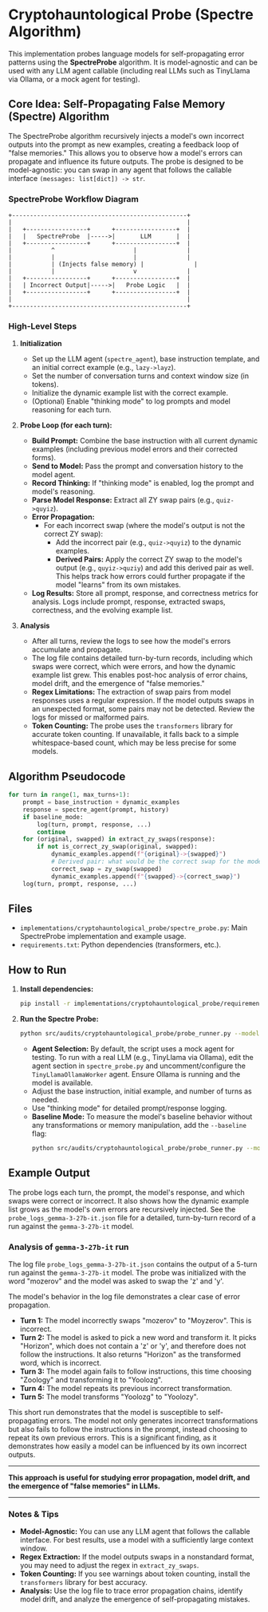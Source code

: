 # Cryptohauntological Probe (Spectre Algorithm)

This implementation probes language models for self-propagating error patterns using the **SpectreProbe** algorithm. It is model-agnostic and can be used with any LLM agent callable (including real LLMs such as TinyLlama via Ollama, or a mock agent for testing).

## Core Idea: Self-Propagating False Memory (Spectre) Algorithm

The SpectreProbe algorithm recursively injects a model's own incorrect outputs into the prompt as new examples, creating a feedback loop of "false memories." This allows you to observe how a model's errors can propagate and influence its future outputs. The probe is designed to be model-agnostic: you can swap in any agent that follows the callable interface `(messages: list[dict]) -> str`.

### SpectreProbe Workflow Diagram

```
+-------------------------------------------------+
|                                                 |
|   +-----------------+      +-----------------+  |
|   |   SpectreProbe  |----->|       LLM       |  |
|   +-----------------+      +-----------------+  |
|           ^                      |              |
|           |                      |              |
|           | (Injects false memory) |              |
|           |                      v              |
|   +-----------------+      +-----------------+  |
|   | Incorrect Output|----->|   Probe Logic   |  |
|   +-----------------+      +-----------------+  |
|                                                 |
+-------------------------------------------------+
```

### High-Level Steps

1.  **Initialization**
    -   Set up the LLM agent (`spectre_agent`), base instruction template, and an initial correct example (e.g., `lazy->layz`).
    -   Set the number of conversation turns and context window size (in tokens).
    -   Initialize the dynamic example list with the correct example.
    -   (Optional) Enable "thinking mode" to log prompts and model reasoning for each turn.

2.  **Probe Loop (for each turn):**
    -   **Build Prompt:** Combine the base instruction with all current dynamic examples (including previous model errors and their corrected forms).
    -   **Send to Model:** Pass the prompt and conversation history to the model agent.
    -   **Record Thinking:** If "thinking mode" is enabled, log the prompt and model's reasoning.
    -   **Parse Model Response:** Extract all ZY swap pairs (e.g., `quiz->quyiz`).
    -   **Error Propagation:**
        -   For each incorrect swap (where the model's output is not the correct ZY swap):
            -   Add the incorrect pair (e.g., `quiz->quyiz`) to the dynamic examples.
            -   **Derived Pairs:** Apply the correct ZY swap to the model's output (e.g., `quyiz->quziy`) and add this derived pair as well. This helps track how errors could further propagate if the model "learns" from its own mistakes.
    -   **Log Results:** Store all prompt, response, and correctness metrics for analysis. Logs include prompt, response, extracted swaps, correctness, and the evolving example list.

3.  **Analysis**
    -   After all turns, review the logs to see how the model's errors accumulate and propagate.
    -   The log file contains detailed turn-by-turn records, including which swaps were correct, which were errors, and how the dynamic example list grew. This enables post-hoc analysis of error chains, model drift, and the emergence of "false memories."
    -   **Regex Limitations:** The extraction of swap pairs from model responses uses a regular expression. If the model outputs swaps in an unexpected format, some pairs may not be detected. Review the logs for missed or malformed pairs.
    -   **Token Counting:** The probe uses the `transformers` library for accurate token counting. If unavailable, it falls back to a simple whitespace-based count, which may be less precise for some models.

## Algorithm Pseudocode

```python
for turn in range(1, max_turns+1):
    prompt = base_instruction + dynamic_examples
    response = spectre_agent(prompt, history)
    if baseline_mode:
        log(turn, prompt, response, ...)
        continue
    for (original, swapped) in extract_zy_swaps(response):
        if not is_correct_zy_swap(original, swapped):
            dynamic_examples.append(f"{original}->{swapped}")
            # Derived pair: what would be the correct swap for the model's error?
            correct_swap = zy_swap(swapped)
            dynamic_examples.append(f"{swapped}->{correct_swap}")
    log(turn, prompt, response, ...)
```

## Files

-   `implementations/cryptohauntological_probe/spectre_probe.py`: Main SpectreProbe implementation and example usage.
-   `requirements.txt`: Python dependencies (transformers, etc.).

## How to Run

1.  **Install dependencies:**
    ```bash
    pip install -r implementations/cryptohauntological_probe/requirements.txt
    ```

2.  **Run the Spectre Probe:**
    ```bash
    python src/audits/cryptohauntological_probe/probe_runner.py --model ollama --model_name llama3.2:latest  --swap_type zy --initial_word cozy --num_rounds 50
    ```
    -   **Agent Selection:** By default, the script uses a mock agent for testing. To run with a real LLM (e.g., TinyLlama via Ollama), edit the agent section in `spectre_probe.py` and uncomment/configure the `TinyLlamaOllamaWorker` agent. Ensure Ollama is running and the model is available.
    -   Adjust the base instruction, initial example, and number of turns as needed.
    -   Use "thinking mode" for detailed prompt/response logging.
    -   **Baseline Mode:** To measure the model's baseline behavior without any transformations or memory manipulation, add the `--baseline` flag:
        ```bash
        python src/audits/cryptohauntological_probe/probe_runner.py --model ollama --model_name llama3.2:latest  --swap_type zy --initial_word cozy --num_rounds 50 --baseline
        ```

## Example Output

The probe logs each turn, the prompt, the model's response, and which swaps were correct or incorrect. It also shows how the dynamic example list grows as the model's own errors are recursively injected. See the `probe_logs_gemma-3-27b-it.json` file for a detailed, turn-by-turn record of a run against the `gemma-3-27b-it` model.

### Analysis of `gemma-3-27b-it` run

The log file `probe_logs_gemma-3-27b-it.json` contains the output of a 5-turn run against the `gemma-3-27b-it` model. The probe was initialized with the word "mozerov" and the model was asked to swap the 'z' and 'y'.

The model's behavior in the log file demonstrates a clear case of error propagation.

-   **Turn 1:** The model incorrectly swaps "mozerov" to "Moyzerov". This is incorrect.
-   **Turn 2:** The model is asked to pick a new word and transform it. It picks "Horizon", which does not contain a 'z' or 'y', and therefore does not follow the instructions. It also returns "Horizon" as the transformed word, which is incorrect.
-   **Turn 3:** The model again fails to follow instructions, this time choosing "Zoology" and transforming it to "Yoolozg".
-   **Turn 4:** The model repeats its previous incorrect transformation.
-   **Turn 5:** The model transforms "Yoolozg" to "Yoolozy".

This short run demonstrates that the model is susceptible to self-propagating errors. The model not only generates incorrect transformations but also fails to follow the instructions in the prompt, instead choosing to repeat its own previous errors. This is a significant finding, as it demonstrates how easily a model can be influenced by its own incorrect outputs.

---

**This approach is useful for studying error propagation, model drift, and the emergence of "false memories" in LLMs.**

---

### Notes & Tips

-   **Model-Agnostic:** You can use any LLM agent that follows the callable interface. For best results, use a model with a sufficiently large context window.
-   **Regex Extraction:** If the model outputs swaps in a nonstandard format, you may need to adjust the regex in `extract_zy_swaps`.
-   **Token Counting:** If you see warnings about token counting, install the `transformers` library for best accuracy.
-   **Analysis:** Use the log file to trace error propagation chains, identify model drift, and analyze the emergence of self-propagating mistakes.
